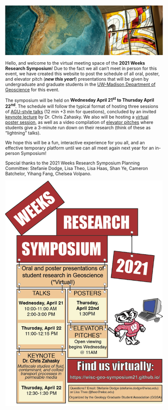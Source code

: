 
![welcome_img](img/geo_img.jpg)

Hello, and welcome to the virtual meeting space of the **2021 Weeks Research Symposium**! Due to the fact we all can’t meet in person for this event, we have created this website to post the schedule of all oral, poster, and elevator pitch (_**new this year!**_) presentations that will be given by undergraduate and graduate students in the [UW-Madison Department of Geoscience](http://geoscience.wisc.edu/geoscience/) for this event.  

The symposium will be held on **Wednesday April 21<sup>st</sup> to Thursday April 22<sup>nd</sup>**. The schedule will follow the typical format of hosting three sessions of [AGU-style talks](https://wisc-geo-symposium21.github.io/pages/oral/oral_index) (12 min +3 min for questions), concluded by an invited [keynote lecture](https://wisc-geo-symposium21.github.io/pages/keynote) by Dr. Chris Zahasky. We also will be hosting a [virtual poster session](https://wisc-geo-symposium21.github.io/pages/poster/poster_index), as well as a video compilation of [elevator pitches](https://wisc-geo-symposium21.github.io/pages/elevator_pitch/elevator_pitch_index) where students give a 3-minute run down on their research (think of these as “lightning” talks).  

We hope this will be a fun, interactive experience for you all, and an effective temporary platform until we can all meet again next year for an in-person Symposium!  

Special thanks to the 2021 Weeks Research Symposium Planning Committee: Stefanie Dodge, Lisa Theo, Lisa Haas, Shan Ye, Cameron Batchelor, Yihang Fang, Chelsea Volpano.

![flyer](img/flyer.png)
